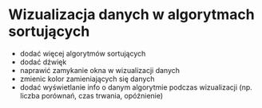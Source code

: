 # Wizualizacja danych w algorytmach sortujących

* dodać więcej algorytmów sortujących
* dodać dźwięk
* naprawić zamykanie okna w wizualizacji danych
* zmienic kolor zamieniających się danych
* dodać wyświetlanie info o danym algorytmie podczas wizualizacji (np. liczba porównań, czas trwania, opóźnienie)
